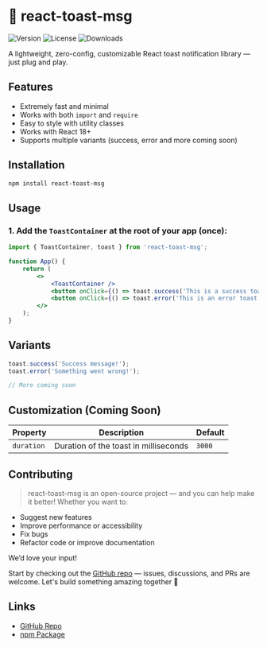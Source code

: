 # 🚀 react-toast-msg

![Version](https://img.shields.io/npm/v/react-toast-msg) ![License](https://img.shields.io/npm/l/react-toast-msg) ![Downloads](https://img.shields.io/npm/dt/react-toast-msg)

A lightweight, zero-config, customizable React toast notification library — just plug and play.

## Features

-   Extremely fast and minimal
-   Works with both `import` and `require`
-   Easy to style with utility classes
-   Works with React 18+
-   Supports multiple variants (success, error and more coming soon)

## Installation

```bash
npm install react-toast-msg
```

## Usage

### 1. Add the `ToastContainer` at the root of your app (once):

```jsx
import { ToastContainer, toast } from 'react-toast-msg';

function App() {
    return (
        <>
            <ToastContainer />
            <button onClick={() => toast.success('This is a success toast!')}>Show Success Toast</button>
            <button onClick={() => toast.error('This is an error toast!')}>Show Error Toast</button>
        </>
    );
}
```

## Variants

```js
toast.success('Success message!');
toast.error('Something went wrong!');

// More coming soon
```

## Customization (Coming Soon)

| Property   | Description                           | Default |
| ---------- | ------------------------------------- | ------- |
| `duration` | Duration of the toast in milliseconds | `3000`  |

## Contributing

> react-toast-msg is an open-source project — and you can help make it better! Whether you want to:

-   Suggest new features
-   Improve performance or accessibility
-   Fix bugs
-   Refactor code or improve documentation

We’d love your input!

Start by checking out the [GitHub repo](https://github.com/sudhucodes/react-toast-msg) — issues, discussions, and PRs are welcome. Let's build something amazing together 🚀

## Links

-   [GitHub Repo](https://github.com/sudhucodes/react-toast-msg)
-   [npm Package](https://www.npmjs.com/package/react-toast-msg)
